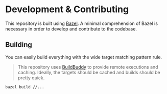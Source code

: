 # Development & Contributing

This repository is built using [Bazel](https://bazel.build/). A minimal
comprehension of Bazel is necessary in order to develop and contribute to the
codebase.

## Building

You can easily build everything with the wide target matching pattern rule.

> This repository uses [BuildBuddy](https://www.buildbuddy.io/) to provide
> remote executions and caching. Ideally, the targets should be cached and
> builds should be pretty quick.

```console
bazel build //...
```